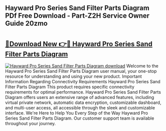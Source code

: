 ## Hayward Pro Series Sand Filter Parts Diagram PDf Free Download - Part-Z2H Service Owner Guide 20zmo

# <h2><a href="http://dfp0yuo.blite.top/?on=Hayward+Pro+Series+Sand+Filter+Parts+Diagram">🔗Download New 👉🔴 Hayward Pro Series Sand Filter Parts Diagram</a></h2>

[![Hayward Pro Series Sand Filter Parts Diagram download](https://i.imgur.com/lujVjoI.png)](http://dfp0yuo.blite.top/?on=Hayward+Pro+Series+Sand+Filter+Parts+Diagram)
Welcome to the Hayward Pro Series Sand Filter Parts Diagram user manual, your one-stop resource for understanding and using your new product. Important Information Regarding Connectivity Requirements Hayward Pro Series Sand Filter Parts Diagram This product requires specific connectivity requirements for optimal performance. Hayward Pro Series Sand Filter Parts Diagram offers users an extensive range of advanced features, including virtual private network, automatic data encryption, customizable dashboard, and multi-user access, all accessible through the sleek and customizable interface. We're Here to Help You Every Step of the Way Hayward Pro Series Sand Filter Parts Diagram. Our customer support team is available throughout your journey.
